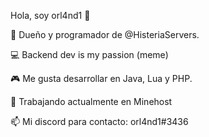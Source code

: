Hola, soy orl4nd1 👋

🔭 Dueño y programador de @HisteriaServers.

💻 Backend dev is my passion (meme)

🎮 Me gusta desarrollar en Java, Lua y PHP.

🌱 Trabajando actualmente en Minehost

📫 Mi discord para contacto: orl4nd1#3436

